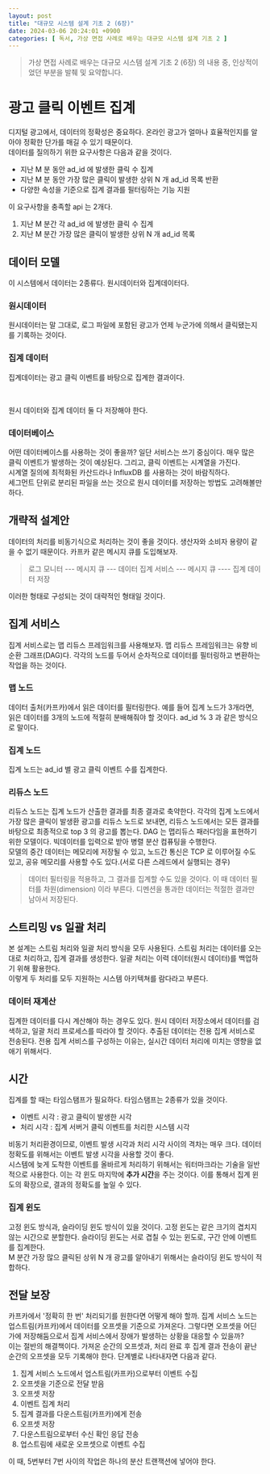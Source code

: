 ```yaml
---
layout: post
title: "대규모 시스템 설계 기초 2 (6장)"
date: 2024-03-06 20:24:01 +0900
categories: [ 독서, 가상 면접 사례로 배우는 대규모 시스템 설계 기초 2 ]
---
```


> 가상 면접 사례로 배우는 대규모 시스템 설계 기초 2 (6장) 의 내용 중, 인상적이었던 부분을 발췌 및 요약합니다.

# 광고 클릭 이벤트 집계

디지털 광고에서, 데이터의 정확성은 중요하다. 온라인 광고가 얼마나 효율적인지를 알아야 정확한 단가를 매길 수 있기 때문이다.
<br><span>
데이터를 질의하기 위한 요구사항은 다음과 같을 것이다.

- 지난 M 분 동안 ad_id 에 발생한 클릭 수 집계
- 지난 M 분 동안 가장 많은 클릭이 발생한 상위 N 개 ad_id 목록 반환
- 다양한 속성을 기준으로 집계 결과를 필터링하는 기능 지원

이 요구사항을 충족할 api 는 2개다.

1. 지난 M 분간 각 ad_id 에 발생한 클릭 수 집계
2. 지난 M 분간 가장 많은 클릭이 발생한 상위 N 개 ad_id 목록

## 데이터 모델

이 시스템에서 데이터는 2종류다. 원시데이터와 집계데이터다.

### 원시데이터

원시데이터는 말 그대로, 로그 파일에 포함된 광고가 언제 누군가에 의해서 클릭됐는지를 기록하는 것이다.

### 집계 데이터

집계데이터는 광고 클릭 이벤트를 바탕으로 집계한 결과이다.

<br><span>

원시 데이터와 집계 데이터 둘 다 저장해야 한다.

### 데이터베이스

어떤 데이터베이스를 사용하는 것이 좋을까? 일단 서비스는 쓰기 중심이다. 매우 많은 클릭 이벤트가 발생하는 것이 예상된다. 그리고, 클릭 이벤트는 시계열을 가진다.
<br><span>
시계열 질의에 최적화된 카산드라나 InfluxDB 를 사용하는 것이 바람직하다.
<br><span>
세그먼트 단위로 분리된 파일을 쓰는 것으로 원시 데이터를 저장하는 방법도 고려해볼만하다.

## 개략적 설계안

데이터의 처리를 비동기식으로 처리하는 것이 좋을 것이다. 생산자와 소비자 용량이 같을 수 없기 때문이다. 카프카 같은 메시지 큐를 도입해보자.
<br><span>
> 로그 모니터 --- 메시지 큐 --- 데이터 집계 서비스 --- 메시지 큐 ---- 집계 데이터 저장

이러한 형태로 구성되는 것이 대략적인 형태일 것이다.

## 집계 서비스

집계 서비스로는 맵 리듀스 프레임워크를 사용해보자. 맵 리듀스 프레임워크는 유향 비순환 그래프(DAG)다. 각각의 노드를 두어서 순차적으로 데이터를 필터링하고 변환하는 작업을 하는
것이다.

### 맵 노드

데이터 출처(카프카)에서 읽은 데이터를 필터링한다. 예를 들어 집계 노드가 3개라면, 읽은 데이터를 3개의 노드에 적절히 분배해줘야 할 것이다. ad_id % 3 과 같은 방식으로
말이다.

### 집계 노드

집계 노드는 ad_id 별 광고 클릭 이벤트 수를 집계한다.

### 리듀스 노드

리듀스 노드는 집계 노드가 산출한 결과를 최종 결과로 축약한다. 각각의 집계 노드에서 가장 많은 클릭이 발생환 광고를 리듀스 노드로 보내면, 리듀스 노드에서는 모든 결과를 바탕으로
최종적으로 top 3 의 광고를 뽑는다. DAG 는 맵리듀스 패러다임을 표현하기 위한 모델이다. 빅데이터를 입력으로 받아 병렬 분산 컴퓨팅을 수행한다.
<br><span>
모델의 중간 데이터는 메모리에 저장될 수 있고, 노드간 통신은 TCP 로 이루어질 수도 있고, 공유 메모리를 사용할 수도 있다.(서로 다른 스레드에서 실행되는 경우)

> 데이터 필터링을 적용하고, 그 결과를 집계할 수도 있을 것이다. 이 때 데이터 필터를 차원(dimension) 이라 부른다. 디멘션을 통과한 데이터는 적절한 결과만 남아서
> 저장된다.

## 스트리밍 vs 일괄 처리

본 설계는 스트림 처리와 일괄 처리 방식을 모두 사용된다. 스트림 처리는 데이터를 오는 대로 처리하고, 집계 결과를 생성한다. 일괄 처리는 이력 데이터(원시 데이터)를 백업하기
위해 활용한다.
<br><span>
이렇게 두 처리를 모두 지원하는 시스템 아키텍쳐를 람다라고 부른다.

### 데이터 재계산

집계한 데이터를 다시 계산해야 하는 경우도 있다. 원시 데이터 저장소에서 데이터를 검색하고, 일괄 처리 프로세스를 따라야 할 것이다. 추출된 데이터는 전용 집계 서비스로 전송된다.
전용 집계 서비스를 구성하는 이유는, 실시간 데이터 처리에 미치는 영향을 없애기 위해서다.

## 시간

집계를 할 때는 타임스탬프가 필요하다. 타임스탬프는 2종류가 있을 것이다.

- 이벤트 시각 : 광고 클릭이 발생한 시각
- 처리 시각 : 집계 서버거 클릭 이벤트를 처리한 시스템 시각

비동기 처리환경이므로, 이벤트 발생 시각과 처리 시각 사이의 격차는 매우 크다. 데이터 정확도를 위해서는 이벤트 발생 시각을 사용할 것이 좋다.
<br><span>
시스템에 늦게 도착한 이벤트를 올바르게 처리하기 위해서는 워터마크라는 기술을 일반적으로 사용한다. 이는 각 윈도 마지막에 **추가 시간**을 주는 것이다. 이를 통해서 집계 윈도의
확장으로, 결과의 정확도를 높일 수 있다.

### 집계 윈도

고정 윈도 방식과, 슬라이딩 윈도 방식이 있을 것이다. 고정 윈도는 같은 크기의 겹치지 않는 시간으로 분할한다. 슬라이딩 윈도는 서로 겹칠 수 있는 윈도로, 구간 안에 이벤트를
집계한다.
<br><span>
M 분간 가장 많으 클릭된 상위 N 개 광고를 알아내기 위해서는 슬라이딩 윈도 방식이 적합하다.

## 전달 보장

카프카에서 '정확히 한 번' 처리되기를 원한다면 어떻게 해야 할까. 집계 서비스 노드는 업스트림(카프카)에서 데이터를 오프셋을 기준으로 가져온다. 그렇다면 오프셋을 어딘가에
저장해둠으로서 집계 서비스에서 장애가 발생하는 상황을 대응할 수 있을까?
<br><span>
이는 절반의 해결책이다. 가져온 순간의 오프셋과, 처리 완료 후 집계 결과 전송이 끝난 순간의 오프셋을 모두 기록해야 한다. 단계별로 나타내자면 다음과 같다.
1. 집계 서비스 노드에서 업스트림(카프카)으로부터 이벤트 수집
2. 오프셋을 기준으로 전달 받음
3. 오프셋 저장
4. 이벤트 집계 처리
5. 집계 결과를 다운스트림(카프카)에게 전송
6. 오프셋 저장
7. 다운스트림으로부터 수신 확인 응답 전송
8. 업스트림에 새로운 오프셋으로 이벤트 수집

이 때, 5번부터 7번 사이의 작업은 하나의 분산 트랜잭션에 넣어야 한다.


